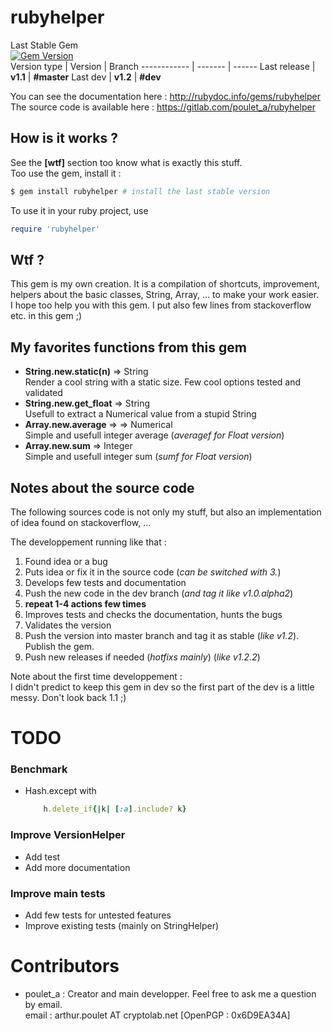 # rubyhelper

Last Stable Gem  
[![Gem Version](https://badge.fury.io/rb/rubyhelper.svg)](http://badge.fury.io/rb/rubyhelper)  
Version type | Version | Branch
------------ | ------- | ------
Last release |	**v1.1** | **#master**
Last dev	| **v1.2** | **#dev**

You can see the documentation here : http://rubydoc.info/gems/rubyhelper  
The source code is available here  : https://gitlab.com/poulet_a/rubyhelper  


## How is it works ?
See the **[wtf]** section too know what is exactly this stuff.  
Too use the gem, install it :
```bash
$ gem install rubyhelper # install the last stable version
```

To use it in your ruby project, use
```ruby
require 'rubyhelper'
```


## Wtf ?
This gem is my own creation. It is a compilation of shortcuts, improvement,
helpers about the basic classes, String, Array, ... to make your work easier.  
I hope too help you with this gem. I put also few lines from stackoverflow etc.
in this gem ;)


## My favorites functions from this gem
- **String.new.static(n)** => String  
	Render a cool string with a static size. Few cool options tested and validated  
- **String.new.get_float** => String  
	Usefull to extract a Numerical value from a stupid String  
- **Array.new.average** =>  => Numerical  
	Simple and usefull integer average (*averagef for Float version*)  
- **Array.new.sum** => Integer  
	Simple and usefull integer sum (*sumf for Float version*)  


## Notes about the source code
The following sources code is not only my stuff, but also an implementation of
idea found on stackoverflow, ...  

The developpement running like that :  
1. Found idea or a bug  
2. Puts idea or fix it in the source code (*can be switched with 3.*)  
3. Develops few tests and documentation  
4. Push the new code in the dev branch (*and tag it like v1.0.alpha2*)
5. **repeat 1-4 actions few times**  
6. Improves tests and checks the documentation, hunts the bugs  
7. Validates the version  
8. Push the version into master branch and tag it as stable (*like v1.2*). Publish the gem.  
9. Push new releases if needed (*hotfixs mainly*) (*like v1.2.2*)  

Note about the first time developpement :  
I didn't predict to keep this gem in dev so the first part of the dev
is a little messy. Don't look back 1.1 ;)


# TODO
### Benchmark
- Hash.except with  
	```ruby
		h.delete_if{|k| [:a].include? k}
	```  

### Improve VersionHelper
- Add test
- Add more documentation

### Improve main tests
- Add few tests for untested features
- Improve existing tests (mainly on StringHelper)

# Contributors
- poulet_a : Creator and main developper. Feel free to ask me a question by email.  
	email   : arthur.poulet AT cryptolab.net [OpenPGP : 0x6D9EA34A]  
